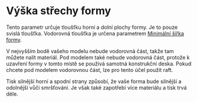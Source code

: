 Výška střechy formy
====
Tento parametr určuje tloušťku horní a dolní plochy formy. Je to pouze svislá tloušťka. Vodorovná tloušťka je určena parametrem [Minimální šířka formy](mold_width.md).

V nejvyšším bodě vašeho modelu nebude vodorovná část, takže tam můžete nalít materiál. Pod modelem také nebude vodorovná část, protože k uzavření formy v tomto místě se používá samotná konstrukční deska. Pokud chcete pod modelem vodorovnou část, lze pro tento účel použít raft.

Tisk silnější horní a spodní strany způsobí, že vaše forma bude silnější a odolnější vůči smršťování. Je však také zapotřebí více materiálu a tisk trvá déle.